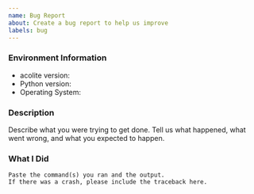 ```yaml
---
name: Bug Report
about: Create a bug report to help us improve
labels: bug
---
```


<!-- Please search existing issues to avoid creating duplicates. -->

### Environment Information

-   acolite version:
-   Python version:
-   Operating System:

### Description

Describe what you were trying to get done.
Tell us what happened, what went wrong, and what you expected to happen.

### What I Did

```
Paste the command(s) you ran and the output.
If there was a crash, please include the traceback here.
```
